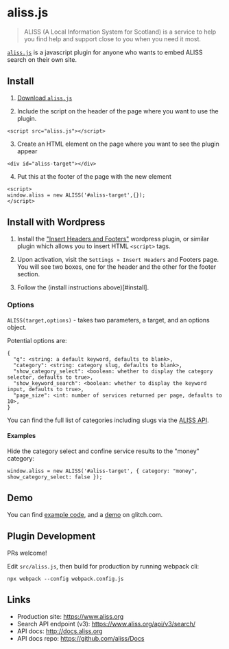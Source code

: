 # aliss.js

> ALISS (A Local Information System for Scotland) is a service to help you find help and support close to you when you need it most.

[`aliss.js`](https://github.com/aliss/aliss.js/tree/master/dist) is a javascript plugin for anyone who wants to embed ALISS search on their own site.

## Install

1. <a href="https://raw.githubusercontent.com/aliss/aliss.js/master/dist/aliss.js" download>Download `aliss.js`</a>

2. Include the script on the header of the page where you want to use the plugin.

```
<script src="aliss.js"></script>
```

3. Create an HTML element on the page where you want to see the plugin appear

```
<div id="aliss-target"></div>
```

4. Put this at the footer of the page with the new element

```
<script>
window.aliss = new ALISS('#aliss-target',{});
</script>
```


## Install with Wordpress

1. Install the ["Insert Headers and Footers"](https://wordpress.org/plugins/insert-headers-and-footers/) wordpress plugin, or similar plugin which allows you to insert HTML `<script>` tags.

2. Upon activation, visit the `Settings » Insert Headers` and Footers page. You will see two boxes, one for the header and the other for the footer section.

3. Follow the (install instructions above)[#install].


### Options

`ALISS(target,options)` - takes two parameters, a target, and an options object.

Potential options are:

```
{
  "q": <string: a default keyword, defaults to blank>,
  "category": <string: category slug, defaults to blank>,
  "show_category_select": <boolean: whether to display the category selector, defaults to true>,
  "show_keyword_search": <boolean: whether to display the keyword input, defaults to true>,
  "page_size": <int: number of services returned per page, defaults to 10>,
}
```

You can find the full list of categories including slugs via the [ALISS API](https://www.aliss.org/api/v4/categories/).


#### Examples

Hide the category select and confine service results to the "money" category:

```
window.aliss = new ALISS('#aliss-target', { category: "money", show_category_select: false });
```


## Demo

You can find [example code](https://glitch.com/~aliss-js), and a [demo](https://aliss-js.glitch.me/) on glitch.com.


## Plugin Development

PRs welcome!

Edit `src/aliss.js`, then build for production by running webpack cli:

`npx webpack --config webpack.config.js`


## Links

- Production site: https://www.aliss.org
- Search API endpoint (v3): https://www.aliss.org/api/v3/search/
- API docs: http://docs.aliss.org
- API docs repo: https://github.com/aliss/Docs
